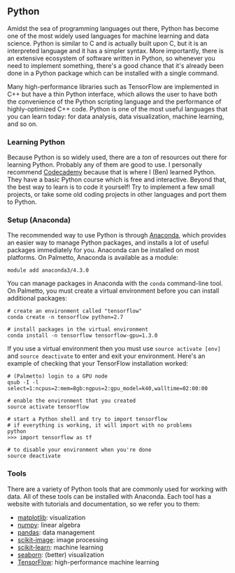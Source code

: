 ## Python

Amidst the sea of programming languages out there, Python has become one of the most widely used languages for machine learning and data science. Python is similar to C and is actually built upon C, but it is an interpreted language and it has a simpler syntax. More importantly, there is an extensive ecosystem of software written in Python, so whenever you need to implement something, there's a good chance that it's already been done in a Python package which can be installed with a single command.

Many high-performance libraries such as TensorFlow are implemented in C++ but have a thin Python interface, which allows the user to have both the convenience of the Python scripting language and the performance of highly-optimized C++ code. Python is one of the most useful languages that you can learn today: for data analysis, data visualization, machine learning, and so on.

### Learning Python

Because Python is so widely used, there are a _ton_ of resources out there for learning Python. Probably any of them are good to use. I personally recommend [Codecademy](https://www.codecademy.com/) because that is where I (Ben) learned Python. They have a basic Python course which is free and interactive. Beyond that, the best way to learn is to code it yourself! Try to implement a few small projects, or take some old coding projects in other languages and port them to Python.

### Setup (Anaconda)

The recommended way to use Python is through [Anaconda](https://www.anaconda.com/), which provides an easier way to manage Python packages, and installs a lot of useful packages immediately for you. Anaconda can be installed on most platforms. On Palmetto, Anaconda is available as a module:
```
module add anaconda3/4.3.0
```

You can manage packages in Anaconda with the `conda` command-line tool. On Palmetto, you must create a virtual environment before you can install additional packages:
```
# create an environment called "tensorflow"
conda create -n tensorflow python=2.7

# install packages in the virtual environment
conda install -n tensorflow tensorflow-gpu=1.3.0
```

If you use a virtual environment then you must use `source activate [env]` and `source deactivate` to enter and exit your environment. Here's an example of checking that your TensorFlow installation worked:
```
# (Palmetto) login to a GPU node
qsub -I -l select=1:ncpus=2:mem=8gb:ngpus=2:gpu_model=k40,walltime=02:00:00

# enable the environment that you created
source activate tensorflow

# start a Python shell and try to import tensorflow
# if everything is working, it will import with no problems
python
>>> import tensorflow as tf

# to disable your environment when you're done
source deactivate
```

### Tools

There are a variety of Python tools that are commonly used for working with data. All of these tools can be installed with Anaconda. Each tool has a website with tutorials and documentation, so we refer you to them:

- [matplotlib](https://matplotlib.org/): visualization
- [numpy](http://www.numpy.org/): linear algebra
- [pandas](http://pandas.pydata.org/): data management
- [scikit-image](http://scikit-image.org/): image processing
- [scikit-learn](http://scikit-learn.org/): machine learning
- [seaborn](http://seaborn.pydata.org/): (better) visualization
- [TensorFlow](https://www.tensorflow.org/): high-performance machine learning

